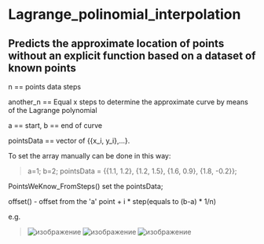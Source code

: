 # Lagrange_polinomial_interpolation
## Predicts the approximate location of points without an explicit function based on a dataset of known points
n == points data steps 

another_n == Equal x steps to determine the approximate curve by means of the Lagrange polynomial

a == start, b == end of curve

pointsData == vector of {{x_i, y_i},...}.

To set the array manually can be done in this way:
> a=1; 
> b=2; 
> pointsData = {{1.1, 1.2}, {1.2, 1.5}, {1.6, 0.9}, {1.8, -0.2}};

PointsWeKnow_FromSteps() set the pointsData;

offset() - offset from the 'a' point + i * step(equals to (b-a) * 1/n)

e.g.

>![изображение](https://user-images.githubusercontent.com/69731829/133691626-cacd7e61-2b8b-4f30-ac17-55eeeb62d689.png)
>![изображение](https://user-images.githubusercontent.com/69731829/133691394-efd9025e-b3fd-4b9d-bf8a-ffbbc7fd16e8.png)
>![изображение](https://user-images.githubusercontent.com/69731829/133692927-0f1c864f-6606-4b12-b045-f5e07ba46395.png)


